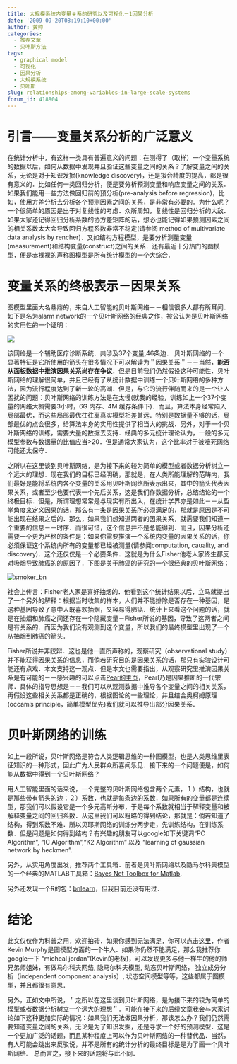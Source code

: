 ```yaml
---
title: 大规模系统内变量关系的研究以及可视化－1因果分析
date: '2009-09-20T08:19:10+00:00'
author: 黄帅
categories:
  - 推荐文章
  - 贝叶斯方法
tags:
  - graphical model
  - 可视化
  - 因果分析
  - 大规模系统
  - 贝叶斯
slug: relationships-among-variables-in-large-scale-systems
forum_id: 418804
---
```


# 引言——变量关系分析的广泛意义

在统计分析中，有这样一类具有普遍意义的问题：在测得了（取样）一个变量系统的数据以后，如何从数据中发现并且验证这些变量之间的关系？了解变量之间的关系，无论是对于知识发掘(knowledge discovery)，还是拟合精度的提高，都是很有意义的．比如任何一类回归分析，便是要分析预测变量和响应变量之间的关系．如果我们能用一些方法做回归前的预分析(pre-analysis before regression)，比如，使用方差分析去分析各个预测因素之间的关系，是非常有必要的．为什么呢？一个很简单的原因是出于对复线性的考虑．众所周知，复线性是回归分析的大敌．如果大家还记得回归分析系数的协方差矩阵的话，想必也能记得如果预测因素之间的相关系数太大会导致回归方程系数非常不稳定(请参阅 method of multivariate data analysis by rencher)．又如结构方程模型，是要分析测量变量(measurement)和结构变量(construct)之间的关系．还有最近十分热门的图模型，便是赤裸裸的声称图模型是所有统计模型的一个大综合．<!--more-->

# 变量关系的终极表示－因果关系

图模型里面大名鼎鼎的，来自人工智能的贝叶斯网络－－相信很多人都有所耳闻．如下是名为alarm network的一个贝叶斯网络的经典之作，被公认为是贝叶斯网络的实用性的一个证明：

![](http://www.bnlearn.com/documentation/networks/alarm.png)


该网络是一个辅助医疗诊断系统．共涉及37个变量,46条边． 贝叶斯网络的一个显著特征是它所使用的箭头在很多情况下可以解读为＂因果关系＂－－当然，**能否从面板数据中推演因果关系尚存在争议**．但是目前我们仍然假设这种可能性．贝叶斯网络的理解很简单，并且已经有了从统计数据中训练一个贝叶斯网络的多种方法，因为流行程度达到了新一轮的高潮．但是，与它的流行伴随而来的是一个让人困扰的问题：贝叶斯网络的训练方法是在太慢(就我的经验，训练如上一个37个变量的网络大概需要3小时，6G 内存、4M 缓存条件下)．而且，算法本身经常陷入局部最优，而这些局部最优往往离真实模型相差甚远．特别是数据量不够的话，局部最优的点会很多，给算法本身的实用性提供了相当大的挑战．另外，对于一个贝叶斯网络的训练，需要大量的数据去支持．经典的多元统计理论认为，一般的多元模型参数与数据量的比值应当>20．但是通常大家认为，这个比率对于被噎死网络可能还太保守．


之所以在这里谈到贝叶斯网络，是为接下来的较为简单的模型或者数据分析树立一个远大的理想．现在我们的目标已经明确，那就是，在人类所能理解的范畴内，我们最好是能将系统内各个变量的关系用贝叶斯网络所表示出来，其中的箭头代表因果关系，或者至少也要代表一个先后关系，这是我们作数据分析，总结结论的一个终极目标．但是，所谓理想常常是与现实有所出入，在统计学界亦是如此－－从哲学角度来定义因果的话，那么有一条是因果关系所必须满足的，那就是原因是不可能出现在结果之后的．那么，如果我们想知道两者的因果关系，就需要我们知道一个重要的信息－－时序．而很可惜，这个信息并不是总能得到．而且，因果分析还需要一个更为严格的条件是：如果你需要推演一个系统内变量的因果关系的话，你必须保证这个系统内所有的变量都已经被测量(请参阅computation, cauality, and discovery)．这个还仅仅是一个必要条件．这就是为什么Fisher他老人家终生都反对吸烟导致肺癌的的原因了．下图是关于肺癌的研究的一个很经典的贝叶斯网络：

![smoker_bn](https://uploads.cosx.org/2009/09/smoker_bn.jpg)

社会上传言：Fisher老人家是喜好抽烟的．他看到这个统计结果以后，立马就提出了一个另外的解释：根据当时收集的样本，人们并不能排除是否存在一种基因，是这种基因导致了意中人既喜欢抽烟，又容易得肺癌．统计上来看这个问题的话，就是在抽烟和肺癌之间还存在一个隐藏变量－Fisher所说的基因，导致了这两者之间是有关系的．而因为我们没有观测到这个变量，所以我们的最终模型里出现了一个从抽烟到肺癌的箭头．


Fisher所说并非狡辩．这也是他一直所声称的，观察研究（observational study）并不能获得因果关系的信息，而倘若研究目的是因果关系的话，那只有实验设计可能还有点戏．本文支持这一观点．但是本文也需要指出，从观察研究里推演因果关系是有可能的－－感兴趣的可以点击[Pear的主页](http://bayes.cs.ucla.edu/home.htm)，Pearl乃是因果推断的一代宗师．具体的指导思想是－－我们可以从观测数据中推导各个变量之间的相关关系，再假设这些相关关系都是正确的，根据图论的一些理论，并且结合奥柯姆原理(occam’s principle，简单模型优先)我们就可以推导出部分因果关系．

# 贝叶斯网络的训练

如上一段所说，贝叶斯网络是符合人类逻辑思维的一种图模型，也是人类思维里表征知识的一种形式，因此广为人民群众所喜闻乐见．接下来的一个问题便是，如何能从数据中得到一个贝叶斯网络？

用人工智能里面的话来说，一个完整的贝叶斯网络包含两个元素，１）结构，也就是那些带有箭头的边；２）系数，也就是每条边的系数．如果所有的变量都是连续型，那我们可以假设它是一个多元高斯分布，于是每个系数就相当于解释变量和被解释变量之间的回归系数．从这里我们可以粗略的得到结论，那就是：倘若知道了结构，得到系数不难．所以贝耶斯网络的训练分两步走，先训练结构，在训练系数．但是问题是如何得到结构？有兴趣的朋友可以google如下关键词“PC Algorithm”, “IC Algorithm”,“K2 Algorithm” 以及 “learning of gaussian network by heckmen”.

另外，从实用角度出发，推荐两个工具箱．前者是贝叶斯网络以及隐马尔科夫模型的一个经典的MATLAB工具箱：[Bayes Net Toolbox for Matlab](http://people.cs.ubc.ca/~murphyk/Software/BNT/bnt.html).

另外还发现一个R的包：[bnlearn](http://www.bnlearn.com/documentation/)，但我目前还没有用过．

# 结论

此文仅仅作为科普之用，欢迎拍砖．如果你感到无法满足，你可以点击[这里](http://people.cs.ubc.ca/~murphyk/Bayes/bnintro.html)，作者Kevin Murphy是图模型方面的一个牛人．如果你仍然不能满足，那么我推荐你google一下 “micheal jordan”(Kevin的老板)，可以发现更多与他一样牛的他的师兄弟师姐妹，有做马尔科夫网络, 隐马尔科夫模型, 动态贝叶斯网络， 独立成分分析（independent component analysis）, 状态空间模型等等，这些都属于图模型，并且都很有意思．

另外，正如文中所说，＂之所以在这里谈到贝叶斯网络，是为接下来的较为简单的模型或者数据分析树立一个远大的理想＂．可能在接下来的后续文章我会与大家讨论如下这种更加实际的情况：如果我们无法做因果分析，那该怎么办？我们仍然需要知道变量之间的关系，无论是为了知识发掘，还是寻求一个好的预测模型．这是一个更加广泛的话题，而且某种程度上可以作为贝叶斯网络的一种替代品．当然，有人可能会跳出来反驳说，并不是所有的统计分析的最终目标是是为了画一个贝叶斯网络.　总而言之，接下来的话题将与此不同．
